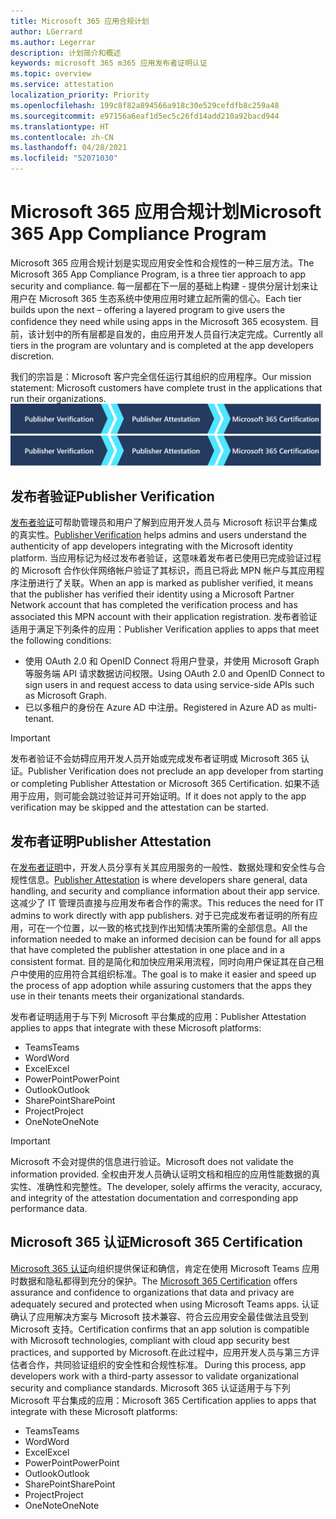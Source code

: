 ```yaml
---
title: Microsoft 365 应用合规计划
author: LGerrard
ms.author: Legerrar
description: 计划简介和概述
keywords: microsoft 365 m365 应用发布者证明认证
ms.topic: overview
ms.service: attestation
localization_priority: Priority
ms.openlocfilehash: 199c8f82a894566a918c30e529cefdfb8c259a48
ms.sourcegitcommit: e97156a6eaf1d5ec5c26fd14add210a92bacd944
ms.translationtype: HT
ms.contentlocale: zh-CN
ms.lasthandoff: 04/28/2021
ms.locfileid: "52071030"
---
```

# <a name="microsoft-365-app-compliance-program"></a><span data-ttu-id="5e171-104">Microsoft 365 应用合规计划</span><span class="sxs-lookup"><span data-stu-id="5e171-104">Microsoft 365 App Compliance Program</span></span>

<span data-ttu-id="5e171-105">Microsoft 365 应用合规计划是实现应用安全性和合规性的一种三层方法。</span><span class="sxs-lookup"><span data-stu-id="5e171-105">The Microsoft 365 App Compliance Program, is a three tier approach to app security and compliance.</span></span> <span data-ttu-id="5e171-106">每一层都在下一层的基础上构建 - 提供分层计划来让用户在 Microsoft 365 生态系统中使用应用时建立起所需的信心。</span><span class="sxs-lookup"><span data-stu-id="5e171-106">Each tier builds upon the next – offering a layered program to give users the confidence they need while using apps in the Microsoft 365 ecosystem.</span></span> <span data-ttu-id="5e171-107">目前，该计划中的所有层都是自发的，由应用开发人员自行决定完成。</span><span class="sxs-lookup"><span data-stu-id="5e171-107">Currently all tiers in the program are voluntary and is completed at the app developers discretion.</span></span> 

<span data-ttu-id="5e171-108">我们的宗旨是：Microsoft 客户完全信任运行其组织的应用程序。</span><span class="sxs-lookup"><span data-stu-id="5e171-108">Our mission statement: Microsoft customers have complete trust in the applications that run their organizations.</span></span>
  <span data-ttu-id="5e171-109">![实现应用合规性的三层方法](media/Microsoft-App-Compliance-Overview.png)</span><span class="sxs-lookup"><span data-stu-id="5e171-109">![3 Tier Approach to App Compliance](media/Microsoft-App-Compliance-Overview.png)</span></span> 

## <a name="publisher-verification"></a><span data-ttu-id="5e171-110">发布者验证</span><span class="sxs-lookup"><span data-stu-id="5e171-110">Publisher Verification</span></span>

<span data-ttu-id="5e171-111">[发布者验证](https://docs.microsoft.com/azure/active-directory/develop/publisher-verification-overview)可帮助管理员和用户了解到应用开发人员与 Microsoft 标识平台集成的真实性。</span><span class="sxs-lookup"><span data-stu-id="5e171-111">[Publisher Verification](https://docs.microsoft.com/azure/active-directory/develop/publisher-verification-overview) helps admins and users understand the authenticity of app developers integrating with the Microsoft identity platform.</span></span> <span data-ttu-id="5e171-112">当应用标记为经过发布者验证，这意味着发布者已使用已完成验证过程的 Microsoft 合作伙伴网络帐户验证了其标识，而且已将此 MPN 帐户与其应用程序注册进行了关联。</span><span class="sxs-lookup"><span data-stu-id="5e171-112">When an app is marked as publisher verified, it means that the publisher has verified their identity using a Microsoft Partner Network account that has completed the verification process and has associated this MPN account with their application registration.</span></span>
<span data-ttu-id="5e171-113">发布者验证适用于满足下列条件的应用：</span><span class="sxs-lookup"><span data-stu-id="5e171-113">Publisher Verification applies to apps that meet the following conditions:</span></span>  
- <span data-ttu-id="5e171-114">使用 OAuth 2.0 和 OpenID Connect 将用户登录，并使用 Microsoft Graph 等服务端 API 请求数据访问权限。</span><span class="sxs-lookup"><span data-stu-id="5e171-114">Using OAuth 2.0 and OpenID Connect to sign users in and request access to data using service-side APIs such as Microsoft Graph.</span></span> 
- <span data-ttu-id="5e171-115">已以多租户的身份在 Azure AD 中注册。</span><span class="sxs-lookup"><span data-stu-id="5e171-115">Registered in Azure AD as multi-tenant.</span></span>  

> [!IMPORTANT]
> <span data-ttu-id="5e171-116">发布者验证不会妨碍应用开发人员开始或完成发布者证明或 Microsoft 365 认证。</span><span class="sxs-lookup"><span data-stu-id="5e171-116">Publisher Verification does not preclude an app developer from starting or completing Publisher Attestation or Microsoft 365 Certification.</span></span> <span data-ttu-id="5e171-117">如果不适用于应用，则可能会跳过验证并可开始证明。</span><span class="sxs-lookup"><span data-stu-id="5e171-117">If it does not apply to the app verification may be skipped and the attestation can be started.</span></span>

## <a name="publisher-attestation"></a><span data-ttu-id="5e171-118">发布者证明</span><span class="sxs-lookup"><span data-stu-id="5e171-118">Publisher Attestation</span></span>

<span data-ttu-id="5e171-119">在[发布者证明](https://docs.microsoft.com/microsoft-365-app-certification/docs/enterprise-app-attestation-guide)中，开发人员分享有关其应用服务的一般性、数据处理和安全性与合规性信息。</span><span class="sxs-lookup"><span data-stu-id="5e171-119">[Publisher Attestation](https://docs.microsoft.com/microsoft-365-app-certification/docs/enterprise-app-attestation-guide) is where developers share general, data handling, and security and compliance information about their app service.</span></span> <span data-ttu-id="5e171-120">这减少了 IT 管理员直接与应用发布者合作的需求。</span><span class="sxs-lookup"><span data-stu-id="5e171-120">This reduces the need for IT admins to work directly with app publishers.</span></span> <span data-ttu-id="5e171-121">对于已完成发布者证明的所有应用，可在一个位置，以一致的格式找到作出知情决策所需的全部信息。</span><span class="sxs-lookup"><span data-stu-id="5e171-121">All the information needed to make an informed decision can be found for all apps that have completed the publisher attestation in one place and in a consistent format.</span></span> <span data-ttu-id="5e171-122">目的是简化和加快应用采用流程，同时向用户保证其在自己租户中使用的应用符合其组织标准。</span><span class="sxs-lookup"><span data-stu-id="5e171-122">The goal is to make it easier and speed up the process of app adoption while assuring customers that the apps they use in their tenants meets their organizational standards.</span></span>

<span data-ttu-id="5e171-123">发布者证明适用于与下列 Microsoft 平台集成的应用：</span><span class="sxs-lookup"><span data-stu-id="5e171-123">Publisher Attestation applies to apps that integrate with these Microsoft platforms:</span></span>
-   <span data-ttu-id="5e171-124">Teams</span><span class="sxs-lookup"><span data-stu-id="5e171-124">Teams</span></span>
-   <span data-ttu-id="5e171-125">Word</span><span class="sxs-lookup"><span data-stu-id="5e171-125">Word</span></span>
-   <span data-ttu-id="5e171-126">Excel</span><span class="sxs-lookup"><span data-stu-id="5e171-126">Excel</span></span>
-   <span data-ttu-id="5e171-127">PowerPoint</span><span class="sxs-lookup"><span data-stu-id="5e171-127">PowerPoint</span></span> 
-   <span data-ttu-id="5e171-128">Outlook</span><span class="sxs-lookup"><span data-stu-id="5e171-128">Outlook</span></span>
- <span data-ttu-id="5e171-129">SharePoint</span><span class="sxs-lookup"><span data-stu-id="5e171-129">SharePoint</span></span>
- <span data-ttu-id="5e171-130">Project</span><span class="sxs-lookup"><span data-stu-id="5e171-130">Project</span></span>
- <span data-ttu-id="5e171-131">OneNote</span><span class="sxs-lookup"><span data-stu-id="5e171-131">OneNote</span></span>

> [!IMPORTANT]
> <span data-ttu-id="5e171-132">Microsoft 不会对提供的信息进行验证。</span><span class="sxs-lookup"><span data-stu-id="5e171-132">Microsoft does not validate the information provided.</span></span> <span data-ttu-id="5e171-133">全权由开发人员确认证明文档和相应的应用性能数据的真实性、准确性和完整性。</span><span class="sxs-lookup"><span data-stu-id="5e171-133">The developer, solely affirms the veracity, accuracy, and integrity of the attestation documentation and corresponding app performance data.</span></span> 

## <a name="microsoft-365-certification"></a><span data-ttu-id="5e171-134">Microsoft 365 认证</span><span class="sxs-lookup"><span data-stu-id="5e171-134">Microsoft 365 Certification</span></span>
<span data-ttu-id="5e171-135">[Microsoft 365 认证](https://docs.microsoft.com/microsoft-365-app-certification/docs/enterprise-app-certification-guide)向组织提供保证和确信，肯定在使用 Microsoft Teams 应用时数据和隐私都得到充分的保护。</span><span class="sxs-lookup"><span data-stu-id="5e171-135">The [Microsoft 365 Certification](https://docs.microsoft.com/microsoft-365-app-certification/docs/enterprise-app-certification-guide) offers assurance and confidence to organizations that data and privacy are adequately secured and protected when using Microsoft Teams apps.</span></span> <span data-ttu-id="5e171-136">认证确认了应用解决方案与 Microsoft 技术兼容、符合云应用安全最佳做法且受到 Microsoft 支持。</span><span class="sxs-lookup"><span data-stu-id="5e171-136">Certification confirms that an app solution is compatible with Microsoft technologies, compliant with cloud app security best practices, and supported by Microsoft.</span></span><span data-ttu-id="5e171-137">在此过程中，应用开发人员与第三方评估者合作，共同验证组织的安全性和合规性标准。</span><span class="sxs-lookup"><span data-stu-id="5e171-137"> During this process, app developers work with a third-party assessor to validate organizational security and compliance standards.</span></span> <span data-ttu-id="5e171-138">Microsoft 365 认证适用于与下列 Microsoft 平台集成的应用：</span><span class="sxs-lookup"><span data-stu-id="5e171-138">Microsoft 365 Certification applies to apps that integrate with these Microsoft platforms:</span></span>

-   <span data-ttu-id="5e171-139">Teams</span><span class="sxs-lookup"><span data-stu-id="5e171-139">Teams</span></span>
-   <span data-ttu-id="5e171-140">Word</span><span class="sxs-lookup"><span data-stu-id="5e171-140">Word</span></span>
-   <span data-ttu-id="5e171-141">Excel</span><span class="sxs-lookup"><span data-stu-id="5e171-141">Excel</span></span>
-   <span data-ttu-id="5e171-142">PowerPoint</span><span class="sxs-lookup"><span data-stu-id="5e171-142">PowerPoint</span></span> 
-   <span data-ttu-id="5e171-143">Outlook</span><span class="sxs-lookup"><span data-stu-id="5e171-143">Outlook</span></span>
- <span data-ttu-id="5e171-144">SharePoint</span><span class="sxs-lookup"><span data-stu-id="5e171-144">SharePoint</span></span>
- <span data-ttu-id="5e171-145">Project</span><span class="sxs-lookup"><span data-stu-id="5e171-145">Project</span></span>
- <span data-ttu-id="5e171-146">OneNote</span><span class="sxs-lookup"><span data-stu-id="5e171-146">OneNote</span></span>

